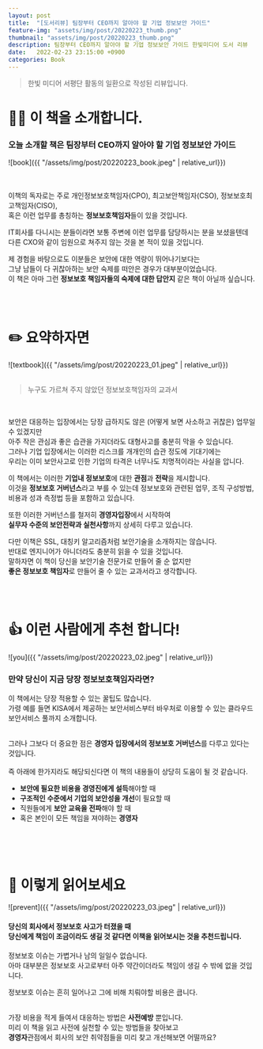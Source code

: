 ```yaml
---
layout: post
title:  "[도서리뷰] 팀장부터 CEO까지 알아야 할 기업 정보보안 가이드"
feature-img: "assets/img/post/20220223_thumb.png"
thumbnail: "assets/img/post/20220223_thumb.png"
description: 팀장부터 CEO까지 알아야 할 기업 정보보안 가이드 한빛미디어 도서 리뷰 
date:   2022-02-23 23:15:00 +0900
categories: Book
---
```


> 한빛 미디어 서평단 활동의 일환으로 작성된 리뷰입니다.

# 💁‍♂️ 이 책을 소개합니다.

### 오늘 소개할 책은 **팀장부터 CEO까지 알아야 할 기업 정보보안 가이드**

![book]({{ "/assets/img/post/20220223_book.jpeg" | relative_url}})
<br/><br/><br/>

이책의 독자로는 주로 개인정보보호책임자(CPO), 최고보안책임자(CSO), 정보보호최고책임자(CISO),<br/>
혹은 이런 업무를 총칭하는 **정보보호책임자**들이 있을 것입니다.<br/>

IT회사를 다니시는 분들이라면 보통 주변에 이런 업무를 담당하시는 분을 보셨을텐데 <br/>
다른 CXO와 같이 임원으로 쳐주지 않는 것을 본 적이 있을 것입니다.<br/>

제 경험을 바탕으로도 이분들은 보안에 대한 역량이 뛰어나기보다는 <br/>
그냥 남들이 다 귀찮아하는 보안 숙제를 떠안은 경우가 대부분이었습니다.<br/> 
이 책은 아마 그런 **정보보호 책임자들의 숙제에 대한 답안지** 같은 책이 아닐까 싶습니다.<br/>

<br/><br/>

# ✏️ 요약하자면

![textbook]({{ "/assets/img/post/20220223_01.jpeg" | relative_url}})
<br/><br/>

> 누구도 가르쳐 주지 않았던 정보보호책임자의 교과서

<br/>

보안은 대응하는 입장에서는 당장 급하지도 않은 (어떻게 보면 사소하고 귀찮은) 업무일 수 있겠지만<br/>
아주 작은 관심과 좋은 습관을 가지더라도 대형사고를 충분히 막을 수 있습니다.<br/>
그러나 기업 입장에서는 이러한 리스크를 개개인의 습관 정도에 기대기에는 <br/>
우리는 이미 보안사고로 인한 기업의 타격은 너무나도 치명적이라는 사실을 압니다.<br/>

이 책에서는 이러한 **기업내 정보보호**에 대한 **관점**과 **전략**을 제시합니다.<br/>
이것을 **정보보호 거버넌스**라고 부를 수 있는데 정보보호와 관련된 업무, 조직 구성방법, 비용과 성과 측정법 등을 포함하고 있습니다.<br/>

또한 이러한 거버넌스를 철저히 **경영자입장**에서 시작하여 <br/>
**실무자 수준의 보안전략과 실천사항**까지 상세히 다루고 있습니다.<br/>

다만 이책은 SSL, 대칭키 알고리즘처럼 보안기술을 소개하지는 않습니다.<br/>
반대로 엔지니어가 아니더라도 충분히 읽을 수 있을 것입니다. <br/>
말하자면 이 책이 당신을 보안기술 전문가로 만들어 줄 순 없지만<br/>
**좋은 정보보호 책임자**로 만들어 줄 수 있는 교과서라고 생각합니다.<br/>

<br/><br/>

# 👍 이런 사람에게 추천 합니다!


![you]({{ "/assets/img/post/20220223_02.jpeg" | relative_url}})

### 만약 당신이 지금 당장 정보보호책임자라면?

이 책에서는 당장 적용할 수 있는 꿀팁도 많습니다.<br/>
가령 예를 들면 KISA에서 제공하는 보안서비스부터 바우처로 이용할 수 있는 클라우드 보안서비스 풀까지 소개합니다.<br/>
<br/>

그러나 그보다 더 중요한 점은 **경영자 입장에서의 정보보호 거버넌스**를 다루고 있다는 것입니다.<br/>
<br/>
즉 아래에 한가지라도 해당되신다면 이 책의 내용들이 상당히 도움이 될 것 같습니다. 

- **보안에 필요한 비용을 경영진에게 설득**해야할 때
- **구조적인 수준에서 기업의 보안성을 개선**이 필요할 때
- 직원들에게 **보안 교육을 전파**해야 할 때
- 혹은 본인이 모든 책임을 져야하는 **경영자**
  
<br/><br/><br/>

# 👀 이렇게 읽어보세요


![prevent]({{ "/assets/img/post/20220223_03.jpeg" | relative_url}})

#### 당신의 회사에서 정보보호 사고가 터졌을 때 <br/>당신에게 책임이 조금이라도 생길 것 같다면 이책을 읽어보시는 것을 추천드립니다. 

정보보호 이슈는 가볍거나 남의 일일수 없습니다. <br/>
아마 대부분은 정보보호 사고로부터 아주 약간이더라도 책임이 생길 수 밖에 없을 것입니다. <br/>

정보보호 이슈는 흔히 일어나고 그에 비해 치뤄야할 비용은 큽니다.<br/>
<br/>

가장 비용을 적게 들여서 대응하는 방법은 **사전예방** 뿐입니다.<br/>
미리 이 책을 읽고 사전에 실천할 수 있는 방법들을 찾아보고<br/>
**경영자**관점에서 회사의 보안 취약점들을 미리 찾고 개선해보면 어떨까요?<br/>


